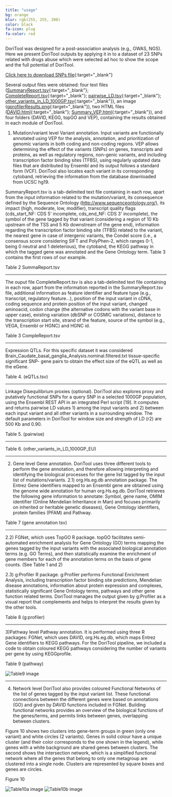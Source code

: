 ```yaml
---
title: "usage"
bg: orange
blur: rgb(255, 255, 200)
color: black
fa-icon: plug
fa-color: red
---
```


DoriTool was designed for a post-association analysis (e.g., GWAS, NGS).
Here we present DoriTool outputs by applying it in to a dataset of 23 SNPs related with drugs abuse which were selected ad hoc to show the scope and the full potential of DoriTool.

[Click here to download SNPs file](download/snps.txt){:target="_blank"}

Several output files were obtained: four text files ([SummaryReport.tsv](download/SummaryReport.tsv){:target="_blank"}; [CompleteReport.tsv](download/CompleteReport.tsv){:target="_blank"}; [pairwise_LD.tsv](download/pairwise_LD.tsv){:target="_blank"}; [other_variants_in_LD_1000GP.tsv](download/other_variants_in_LD_1000GP.tsv){:target="_blank"}), an image ([gprofilerResults.png](/download/gprofilerResults.png){:target="_blank"}), two HTML files ([DAVID.html](download/DAVID.html){:target="_blank"}; [Summary_VEP.html](download/Summary_VEP.html){:target="_blank"}), and four folders (DAVID, KEGG, topGO and VEP), containing the results obtained in each module of DoriTool.

1) Mutation/variant level
Variant annotation. Input variants are functionally annotated using VEP for the analysis, annotation, and prioritization of genomic variants in both coding and non-coding regions. VEP allows determining the effect of the variants (SNPs) on genes, transcripts and proteins, as well as regulatory regions, non-genic variants, and including transcription factor binding sites (TFBS), using regularly updated data files that are distributed by Ensembl and its output follows a standard form (VCF).
DoriTool also locates each variant in its corresponding cytoband, retrieving the information from the database downloaded from UCSC hg19.



SummaryReport.tsv is a tab-delimited text file containing in each row, apart from the input information related to the mutation/variant, its consequence defined by the Sequence Ontology (http://www.sequenceontology.org/), its impact (high, moderate, low, modifier), transcript quality flags (cds_start_NF: CDS 5' incomplete, cds_end_NF: CDS 3' incomplete), the symbol of the gene tagged by that variant (considering a region of 10 Kb upstream of the TSS and 5 Kb downstream of the gene end), information regarding the transcription factor binding site (TFBS) related to the variant, the nearest gene in case of intergenic variants, the Condel score (i.e., a consensus score considering SIFT and PolyPhen-2, which ranges 0-1, being 0 neutral and 1 deleterious), the cytoband, the KEGG pathway in which the tagged gene was annotated and the Gene Ontology term. Table 3 contains the first rows of our example.

Table 2 SummaReport.tsv

--------------------

The ouput file CompleteReport.tsv is also a tab-delimited text file containing in each row, apart from the information reported in the SummaryReport.tsv file, additional information as feature identifier and feature type (e.g., transcript, regulatory feature…), position of the input variant in cDNA, coding sequence and protein position of the input variant, changed aminoacid, codon change (the alternative codons with the variant base in upper case), existing variation (dbSNP or COSMIC variations), distance to the transcription start site, strand of the feature, source of the symbol (e.g., VEGA, Ensembl or HGNC) and HGNC id.

Table 3 CompleReport.tsv


--------------------


Expression QTLs. For this specific dataset it was considered Brain_Caudate_basal_ganglia_Analysis.nominal.filtered.txt tissue-specific significant SNP- gene pairs to obtain the effect size of the eQTL as well as the eGene.

Table 4. (eQTLs.tsv)


--------------------

Linkage Disequilibrium proxies (optional). DoriTool also explores proxy and putatively functional SNPs for a query SNP in a selected 1000GP population, using the Ensembl REST API in an integrated Perl script [19]. It computes and returns pairwise LD values 1) among the input variants and 2) between each input variant and all other variants in a surrounding window. The default parameters in DoriTool for window size and strength of LD (r2) are 500 Kb and 0.90.





Table 5. (pairwise)

--------------------

Table 6. (other_variants_in_LD_1000GP_EU)


--------------------

2) Gene level
Gene annotation. DoriTool uses three different tools to perform the gene annotation, and therefore allowing interpreting and identifying the biological processes for the gene list tagged by the input list of mutations/variants.
2.1) org.Hs.eg.db annotation package.
The Entrez Gene identifiers mapped to an Ensembl gene are obtained using the genome wide annotation for human org.Hs.eg.db. DoriTool retrieves the following gene information to annotate: Symbol, gene name, OMIM identifier (Online Mendelian Inheritance in Man) and focuses primarily on inherited or heritable genetic diseases), Gene Ontology identifiers, protein families (PFAM) and Pathway.


Table 7 (gene annotation tsv)


--------------------

2.2) FGNet, which uses TopGO R package.
topGO facilitates semi-automated enrichment analysis for Gene Ontology (GO) terms mapping the genes tagged by the input variants with the associated biological annotation terms (e.g. GO Terms), and then statistically examine the enrichment of gene members for each of the annotation terms on the basis of gene counts. (See Table 1 and 2)

2.3) g:Profiler R package.
g:Profiler performs Functional Enrichment Analysis, including transcription factor binding site predictions, Mendelian disease annotations, information about protein expression and complexes, statistically significant Gene Ontology terms, pathways and other gene function related terms.
DoriTool manages the output given by g:Profiler as a visual report that complements and helps to interpret the results given by the other tools.

Table 8 (g:profiler)

--------------------

3)Pathway level
Pathway annotation. It is performed using three R packages: FGNet, which uses DAVID, org.Hs.eg.db, which maps Entrez Gene identifiers to KEGG pathways.
For the DoriTool pipeline, we included a code to obtain coloured KEGG pathways considering the number of variants per gene by using KEGGprofile.

Table 9 (pathway)

![Table9 image](../img/tables/Table9_hsa05030_Cocaine_addiction.png)

--------------------

4) Network level
DoriTool also provides coloured Functional Networks of the list of genes tagged by the input variant list. These functional connections between the different genes were based on annotations (GO) and given by DAVID functions included in FGNet. Building functional networks provides an overview of the biological functions of the genes/terms, and permits links between genes, overlapping between clusters.

Figure 10 shows two clusters into gene-term groups in green (only one variant) and white circles (2 variants). Genes in solid colour have a unique cluster (and their color corresponds to the one shown in the legend), while genes with a white background are shared genes between clusters. The second shows the intersection network, which is a simplified functional network where all the genes that belong to only one metagroup are clustered into a single node. Clusters are represented by square boxes and genes are circles.

Figure 10

![Table10a image](../img/tables/Table10a_nwFunctionalNetwork.png)
![Table10b image](../img/tables/Table10b_nwIntersection_circle.png)
